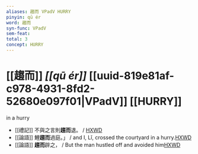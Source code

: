 ```yaml
---
aliases: 趨而 VPadV HURRY
pinyin: qū ér
word: 趨而
syn-func: VPadV
sem-feat: 
total: 3
concept: HURRY 
---
```

# [[趨而]] *[[qū ér]]*  [[uuid-819e81af-c978-4931-8fd2-52680e097f01|VPadV]] [[HURRY]]
in a hurry
 - [[禮記]] 不與之言則**趨而**退。 / [HXWD](https://hxwd.org/textview.html?location=KR1d0052_tls_001-16a.8)
 - [[論語]] 鯉**趨而**過庭。」 / and I, Lǐ, crossed the courtyard in a hurry.[HXWD](https://hxwd.org/textview.html?location=KR1h0004_tls_016-19a.5)
 - [[論語]] **趨而**辟之， / But the man hustled off and avoided him[HXWD](https://hxwd.org/textview.html?location=KR1h0004_tls_018-6a.4)